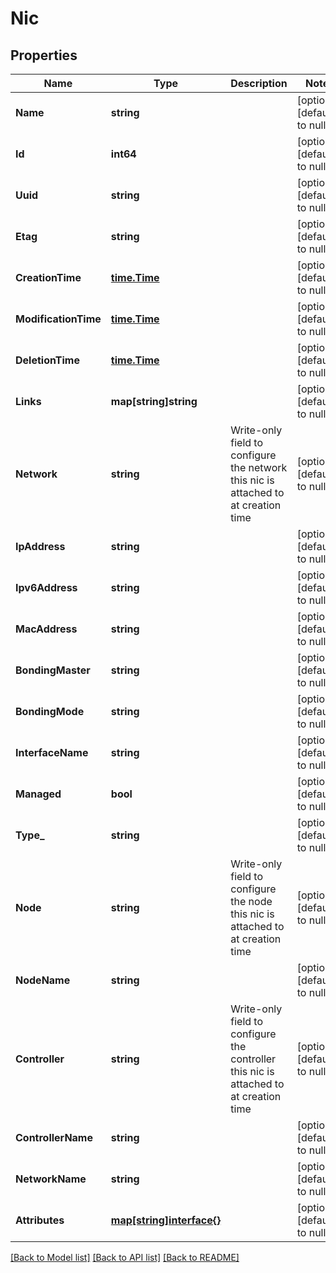 # Nic

## Properties
Name | Type | Description | Notes
------------ | ------------- | ------------- | -------------
**Name** | **string** |  | [optional] [default to null]
**Id** | **int64** |  | [optional] [default to null]
**Uuid** | **string** |  | [optional] [default to null]
**Etag** | **string** |  | [optional] [default to null]
**CreationTime** | [**time.Time**](time.Time.md) |  | [optional] [default to null]
**ModificationTime** | [**time.Time**](time.Time.md) |  | [optional] [default to null]
**DeletionTime** | [**time.Time**](time.Time.md) |  | [optional] [default to null]
**Links** | **map[string]string** |  | [optional] [default to null]
**Network** | **string** | Write-only field to configure the network this nic is attached to at creation time | [optional] [default to null]
**IpAddress** | **string** |  | [optional] [default to null]
**Ipv6Address** | **string** |  | [optional] [default to null]
**MacAddress** | **string** |  | [optional] [default to null]
**BondingMaster** | **string** |  | [optional] [default to null]
**BondingMode** | **string** |  | [optional] [default to null]
**InterfaceName** | **string** |  | [optional] [default to null]
**Managed** | **bool** |  | [optional] [default to null]
**Type_** | **string** |  | [optional] [default to null]
**Node** | **string** | Write-only field to configure the node this nic is attached to at creation time | [optional] [default to null]
**NodeName** | **string** |  | [optional] [default to null]
**Controller** | **string** | Write-only field to configure the controller this nic is attached to at creation time | [optional] [default to null]
**ControllerName** | **string** |  | [optional] [default to null]
**NetworkName** | **string** |  | [optional] [default to null]
**Attributes** | [**map[string]interface{}**](interface{}.md) |  | [optional] [default to null]

[[Back to Model list]](../README.md#documentation-for-models) [[Back to API list]](../README.md#documentation-for-api-endpoints) [[Back to README]](../README.md)

